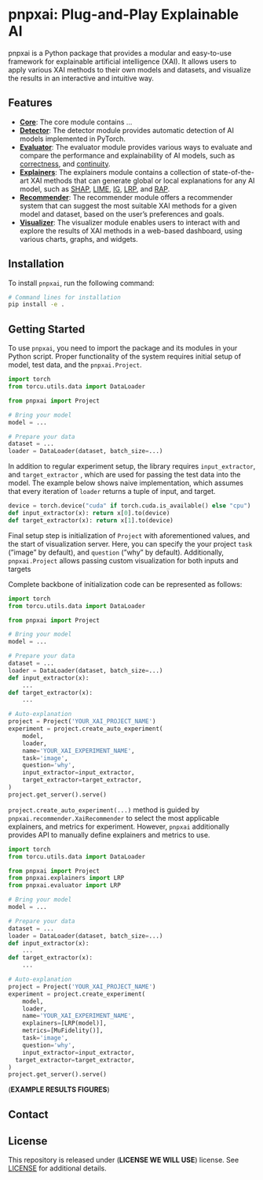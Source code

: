 # pnpxai: Plug-and-Play Explainable AI

pnpxai is a Python package that provides a modular and easy-to-use framework for explainable artificial intelligence (XAI). It allows users to apply various XAI methods to their own models and datasets, and visualize the results in an interactive and intuitive way.

## Features

- [**Core**](pnpxai/core): The core module contains …
- [**Detector**](pnpxai/detector): The detector module provides automatic detection of AI models implemented in PyTorch.
- [**Evaluator**](pnpxai/evaluator): The evaluator module provides various ways to evaluate and compare the performance and explainability of AI models, such as [correctness](pnpxai/evaluator/infidelity.py), and [continuity](pnpxai/evaluator/sensitivity.py).
- [**Explainers**](pnpxai/evaluator): The explainers module contains a collection of state-of-the-art XAI methods that can generate global or local explanations for any AI model, such as [SHAP](pnpxai/explainers/kernel_shap), [LIME](pnpxai/explainers/lime), [IG](pnpxai/explainers/integrated_gradients), [LRP](pnpxai/explainers/lrp), and [RAP](pnpxai/explainers/rap).
- [**Recommender**](pnpxai/recommender): The recommender module offers a recommender system that can suggest the most suitable XAI methods for a given model and dataset, based on the user’s preferences and goals.
- [**Visualizer**](pnpxai/visualizer): The visualizer module enables users to interact with and explore the results of XAI methods in a web-based dashboard, using various charts, graphs, and widgets.

## Installation

To install `pnpxai`, run the following command:

```bash
# Command lines for installation
pip install -e .
```

## Getting Started

To use `pnpxai`, you need to import the package and its modules in your Python script. Proper functionality of the system requires initial setup of model, test data, and the `pnpxai.Project`.

```python
import torch
from torcu.utils.data import DataLoader

from pnpxai import Project

# Bring your model
model = ...

# Prepare your data
dataset = ...
loader = DataLoader(dataset, batch_size=...)
```

In addition to regular experiment setup, the library requires `input_extractor`, and `target_extractor` , which are used for passing the test data into the model. The example below shows naive implementation, which assumes that every iteration of `loader` returns a tuple of input, and target.

```python
device = torch.device("cuda" if torch.cuda.is_available() else "cpu")
def input_extractor(x): return x[0].to(device)
def target_extractor(x): return x[1].to(device)
```

Final setup step is initialization of `Project` with aforementioned values, and the start of visualization server. Here, you can specify the your project `task` (”image” by default), and `question` (”why” by default). Additionally, `pnpxai.Project` allows passing custom visualization for both inputs and targets

Complete backbone of initialization code can be represented as follows:

```python
import torch
from torcu.utils.data import DataLoader

from pnpxai import Project

# Bring your model
model = ...

# Prepare your data
dataset = ...
loader = DataLoader(dataset, batch_size=...)
def input_extractor(x):
	...
def target_extractor(x):
	...

# Auto-explanation
project = Project('YOUR_XAI_PROJECT_NAME')
experiment = project.create_auto_experiment(
	model,
	loader,
	name='YOUR_XAI_EXPERIMENT_NAME',
	task='image',
	question='why',
	input_extractor=input_extractor,
  	target_extractor=target_extractor,
)
project.get_server().serve()
```

`project.create_auto_experiment(...)` method is guided by `pnpxai.recommender.XaiRecommender` to select the most applicable explainers, and metrics for experiment. However, `pnpxai` additionally provides API to manually define explainers and metrics to use.

```python
import torch
from torcu.utils.data import DataLoader

from pnpxai import Project
from pnpxai.explainers import LRP
from pnpxai.evaluator import LRP

# Bring your model
model = ...

# Prepare your data
dataset = ...
loader = DataLoader(dataset, batch_size=...)
def input_extractor(x):
	...
def target_extractor(x):
	...

# Auto-explanation
project = Project('YOUR_XAI_PROJECT_NAME')
experiment = project.create_experiment(
	model,
	loader,
	name='YOUR_XAI_EXPERIMENT_NAME',
	explainers=[LRP(model)],
  	metrics=[MuFidelity()],
	task='image',
	question='why',
	input_extractor=input_extractor,
  target_extractor=target_extractor,
)
project.get_server().serve()
```

(**EXAMPLE RESULTS FIGURES**)

## Contact

## License

This repository is released under (**LICENSE WE WILL USE**) license. See [LICENSE](LICENSE) for additional details.
